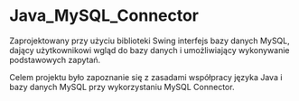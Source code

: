 # Java_MySQL_Connector
  
Zaprojektowany przy użyciu biblioteki Swing interfejs bazy danych MySQL, dający użytkownikowi wgląd do bazy danych i umożliwiający wykonywanie podstawowych zapytań.  

Celem projektu było zapoznanie się z zasadami współpracy języka Java i bazy danych MySQL przy wykorzystaniu MySQL Connector.  
